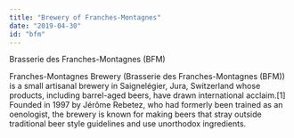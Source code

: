 ```yaml
---
title: "Brewery of Franches-Montagnes"
date: "2019-04-30"
id: "bfm"
---
```


Brasserie des Franches-Montagnes (BFM)

Franches-Montagnes Brewery (Brasserie des Franches-Montagnes (BFM)) is a small artisanal brewery in Saignelégier, Jura, Switzerland whose products, including barrel-aged beers, have drawn international acclaim.[1] Founded in 1997 by Jérôme Rebetez, who had formerly been trained as an oenologist, the brewery is known for making beers that stray outside traditional beer style guidelines and use unorthodox ingredients.